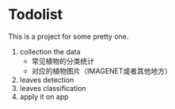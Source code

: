 # Todolist

This is a project for some pretty one.

1. collection the data
    - 常见植物的分类统计
    - 对应的植物图片（IMAGENET或者其他地方）
2. leaves detection
3. leaves classification
4. apply it on app
